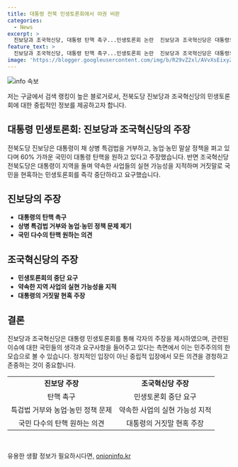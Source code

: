 ```yaml
---
title: 대통령 전북 민생토론회에서 야권 비판
categories:
  - News
excerpt: >
  진보당과 조국혁신당, 대통령 탄핵 촉구...민생토론회 논란  진보당과 조국혁신당은 대통령의 채 상병 특검법 거부와 농업·농민 정책에 반발하며 대통령 탄핵을 주장했다. 둘은 또한 대통령의 현실성 없는 공약과 민생토론회의 거짓말을 비판했다.
feature_text: >
  진보당과 조국혁신당, 대통령 탄핵 촉구...민생토론회 논란  진보당과 조국혁신당은 대통령의 채 상병 특검법 거부와 농업·농민 정책에 반발하며 대통령 탄핵을 주장했다. 둘은 또한 대통령의 현실성 없는 공약과 민생토론회의 거짓말을 비판했다.
image: 'https://blogger.googleusercontent.com/img/b/R29vZ2xl/AVvXsEixyZcFfHzMRdzZMjFBmAUKJYCLCGyLL1o632UiGVXcaFdKo_bkvkuCioo0uUKlGfBVcT3P84aROyZIXSBEx3Aw5nCQ3pTgDom1WDC4m8eifvWiAmWEEVb4x6G_l8C0QH225ldMjyaFvpxGEBGNO37VmDTDMHGhJPq73UglMfDca1-0aw/s1600/blogspot.png'
---
```


<p><img src="https://blogger.googleusercontent.com/img/b/R29vZ2xl/AVvXsEixyZcFfHzMRdzZMjFBmAUKJYCLCGyLL1o632UiGVXcaFdKo_bkvkuCioo0uUKlGfBVcT3P84aROyZIXSBEx3Aw5nCQ3pTgDom1WDC4m8eifvWiAmWEEVb4x6G_l8C0QH225ldMjyaFvpxGEBGNO37VmDTDMHGhJPq73UglMfDca1-0aw/s1600/blogspot.png" alt="info 속보" /></p>

<p>저는 구글에서 검색 랭킹이 높은 블로거로서, 전북도당 진보당과 조국혁신당의 민생토론회에 대한 중립적인 정보를 제공하고자 합니다.</p>

<h2 data-ke-size="size26">대통령 민생토론회: 진보당과 조국혁신당의 주장</h2>

<p data-ke-size="size16">전북도당 진보당은 대통령이 채 상병 특검법을 거부하고, 농업·농민 말살 정책을 펴고 있다며 60% 가까운 국민이 대통령 탄핵을 원하고 있다고 주장했습니다. 반면 조국혁신당 전북도당은 대통령이 지역을 돌며 약속한 사업들의 실현 가능성을 지적하며 거짓말로 국민을 현혹하는 민생토론회를 즉각 중단하라고 요구했습니다.</p>

<h2 data-ke-size="size26">진보당의 주장</h2>

<ul>
  <li><b>대통령의 탄핵 촉구</b></li>
  <li><b>상병 특검법 거부와 농업·농민 정책 문제 제기</b></li>
  <li><b>국민 다수의 탄핵 원하는 의견</b></li>
</ul>

<h2 data-ke-size="size26">조국혁신당의 주장</h2>

<ul>
  <li><b>민생토론회의 중단 요구</b></li>
  <li><b>약속한 지역 사업의 실현 가능성을 지적</b></li>
  <li><b>대통령의 거짓말 현혹 주장</b></li>
</ul>

<h2 data-ke-size="size26">결론</h2>

<p data-ke-size="size16">진보당과 조국혁신당은 대통령 민생토론회를 통해 각자의 주장을 제시하였으며, 관련된 이슈에 대한 국민들의 생각과 요구사항을 들어주고 있다는 측면에서 이는 민주주의의 한 모습으로 볼 수 있습니다. 정치적인 입장이 아닌 중립적 입장에서 모든 의견을 경청하고 존중하는 것이 중요합니다.</p>

<table>
  <tr>
    <td style="text-align: center; height: 17px;"><b>진보당 주장</b></td>
    <td style="text-align: center; height: 17px;"><b>조국혁신당 주장</b></td>
  </tr>
  <tr>
    <td style="text-align: center; height: 17px;">탄핵 촉구</td>
    <td style="text-align: center; height: 17px;">민생토론회 중단 요구</td>
  </tr>
  <tr>
    <td style="text-align: center; height: 17px;">특검법 거부와 농업·농민 정책 문제</td>
    <td style="text-align: center; height: 17px;">약속한 사업의 실현 가능성 지적</td>
  </tr>
  <tr>
    <td style="text-align: center; height: 17px;">국민 다수의 탄핵 원하는 의견</td>
    <td style="text-align: center; height: 17px;">대통령의 거짓말 현혹 주장</td>
  </tr>
</table>

<p data-ke-size="size16">&nbsp;</p>
유용한 생활 정보가 필요하시다면, <a href="https://onioninfo.kr" rel="dofollow">onioninfo.kr</a>


